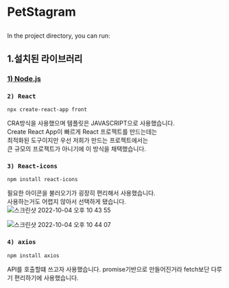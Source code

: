 # **PetStagram**


## 

In the project directory, you can run:

## 1.설치된 라이브러리

### [1) Node.js](https://nodejs.org/ko/)
### `2) React`  
    npx create-react-app front     

CRA방식을 사용했으며 템플릿은 JAVASCRIPT으로 사용했습니다.\
Create React App이 빠르게 React 프로젝트를 만드는데는 \
최적화된 도구이지만 우선 저희가 만드는 프로젝트에서는 \
큰 규모의 프로젝트가 아니기에 이 방식을 채택했습니다.

### `3) React-icons`
    npm install react-icons
필요한 아이콘을 불러오기가 굉장히 편리해서 사용했습니다.\
사용하는거도 어렵지 않아서 선택하게 됐습니다.
![스크린샷 2022-10-04 오후 10 43 55](https://user-images.githubusercontent.com/92585734/193836588-fcc2fda5-7325-448b-ac2b-eba900e87bdb.png)

![스크린샷 2022-10-04 오후 10 44 07](https://user-images.githubusercontent.com/92585734/193836432-910a4efb-deb8-44eb-8d75-19cbfa9052ea.png)

### `4) axios`
    npm install axios
    
API를 호출할떄 쓰고자 사용했습니다. promise기반으로 만들어진거라 fetch보단 다루기 편리하기에 사용했습니다.



